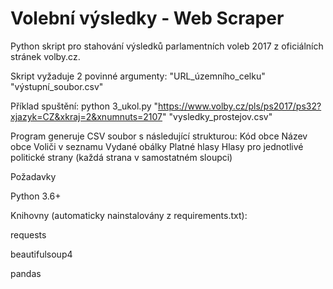 # Volební výsledky - Web Scraper

Python skript pro stahování výsledků parlamentních voleb 2017 z oficiálních stránek volby.cz.

Skript vyžaduje 2 povinné argumenty:
"URL_územního_celku" "výstupní_soubor.csv"

Příklad spuštění:
python 3_ukol.py "https://www.volby.cz/pls/ps2017/ps32?xjazyk=CZ&xkraj=2&xnumnuts=2107" "vysledky_prostejov.csv"

Program generuje CSV soubor s následující strukturou:
Kód obce
Název obce
Voliči v seznamu
Vydané obálky
Platné hlasy
Hlasy pro jednotlivé politické strany (každá strana v samostatném sloupci)

Požadavky

Python 3.6+

Knihovny (automaticky nainstalovány z requirements.txt):

requests

beautifulsoup4

pandas
